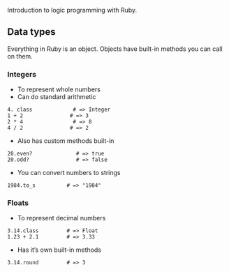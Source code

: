 
Introduction to logic programming with Ruby.

## Data types
Everything in Ruby is an object. Objects have built-in methods you can call on them.

### Integers
* To represent whole numbers
* Can do standard arithmetic

```
4. class             # => Integer 
1 + 2               # => 3
2 * 4                # => 8
4 / 2               # => 2
```

* Also has custom methods built-in
```
20.even?              # => true
20.odd?               # => false
```

* You can convert numbers to strings
```
1984.to_s          # => "1984"
```
### Floats

* To represent decimal numbers
```
3.14.class         # => Float
1.23 + 2.1         # => 3.33
```

* Has it’s own built-in methods
```
3.14.round         # => 3
```


